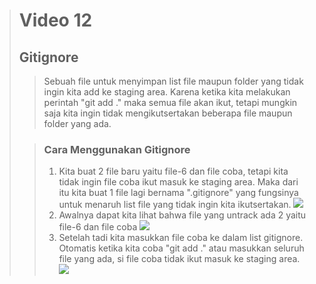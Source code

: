 ># **Video 12**
>## **Gitignore**
>
>> Sebuah file untuk menyimpan list file maupun folder yang tidak ingin kita add ke staging area. Karena ketika kita melakukan perintah "git add ." maka semua file akan ikut, tetapi mungkin saja kita ingin tidak mengikutsertakan beberapa file maupun folder yang ada.
>
>>### **Cara Menggunakan Gitignore**
>> 1. Kita buat 2 file baru yaitu file-6 dan file coba, tetapi kita tidak ingin file coba ikut masuk ke staging area. Maka dari itu kita buat 1 file lagi bernama ".gitignore" yang fungsinya untuk menaruh list file yang tidak ingin kita ikutsertakan.
>> ![](https://github.com/uliviaembun/Photos/blob/main/Screenshot%20(357).png)
>> 2. Awalnya dapat kita lihat bahwa file yang untrack ada 2 yaitu file-6 dan file coba
>> ![](https://github.com/uliviaembun/Photos/blob/main/Screenshot%20(358).png)
>> 3. Setelah tadi kita masukkan file coba ke dalam list gitignore. Otomatis ketika kita coba "git add ." atau masukkan seluruh file yang ada, si file coba tidak ikut masuk ke staging area.
>> ![](https://github.com/uliviaembun/Photos/blob/main/Screenshot%20(359).png)
